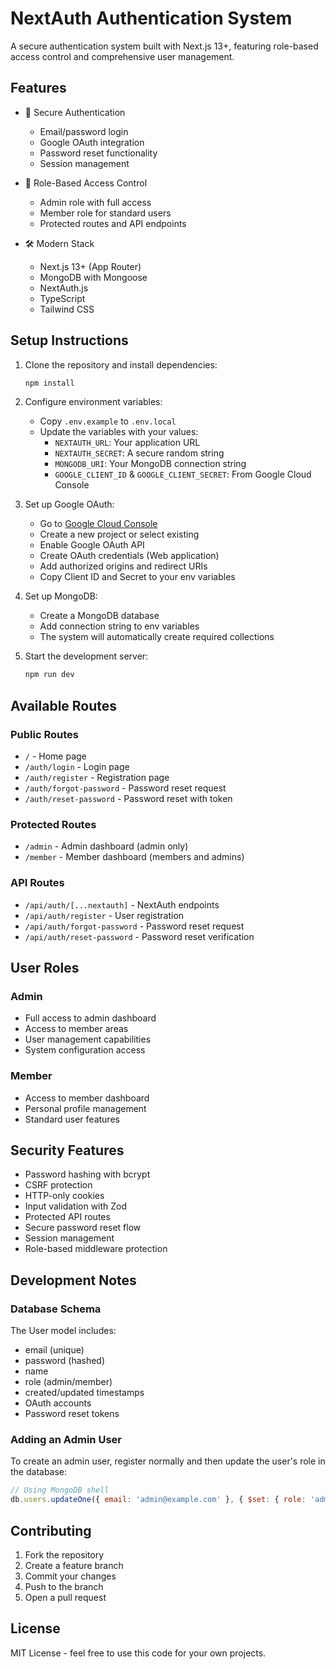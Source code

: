 # NextAuth Authentication System

A secure authentication system built with Next.js 13+, featuring role-based access control and comprehensive user management.

## Features

- 🔐 Secure Authentication

  - Email/password login
  - Google OAuth integration
  - Password reset functionality
  - Session management

- 👥 Role-Based Access Control

  - Admin role with full access
  - Member role for standard users
  - Protected routes and API endpoints

- 🛠️ Modern Stack
  - Next.js 13+ (App Router)
  - MongoDB with Mongoose
  - NextAuth.js
  - TypeScript
  - Tailwind CSS

## Setup Instructions

1. Clone the repository and install dependencies:

   ```bash
   npm install
   ```

2. Configure environment variables:

   - Copy `.env.example` to `.env.local`
   - Update the variables with your values:
     - `NEXTAUTH_URL`: Your application URL
     - `NEXTAUTH_SECRET`: A secure random string
     - `MONGODB_URI`: Your MongoDB connection string
     - `GOOGLE_CLIENT_ID` & `GOOGLE_CLIENT_SECRET`: From Google Cloud Console

3. Set up Google OAuth:

   - Go to [Google Cloud Console](https://console.cloud.google.com)
   - Create a new project or select existing
   - Enable Google OAuth API
   - Create OAuth credentials (Web application)
   - Add authorized origins and redirect URIs
   - Copy Client ID and Secret to your env variables

4. Set up MongoDB:

   - Create a MongoDB database
   - Add connection string to env variables
   - The system will automatically create required collections

5. Start the development server:
   ```bash
   npm run dev
   ```

## Available Routes

### Public Routes

- `/` - Home page
- `/auth/login` - Login page
- `/auth/register` - Registration page
- `/auth/forgot-password` - Password reset request
- `/auth/reset-password` - Password reset with token

### Protected Routes

- `/admin` - Admin dashboard (admin only)
- `/member` - Member dashboard (members and admins)

### API Routes

- `/api/auth/[...nextauth]` - NextAuth endpoints
- `/api/auth/register` - User registration
- `/api/auth/forgot-password` - Password reset request
- `/api/auth/reset-password` - Password reset verification

## User Roles

### Admin

- Full access to admin dashboard
- Access to member areas
- User management capabilities
- System configuration access

### Member

- Access to member dashboard
- Personal profile management
- Standard user features

## Security Features

- Password hashing with bcrypt
- CSRF protection
- HTTP-only cookies
- Input validation with Zod
- Protected API routes
- Secure password reset flow
- Session management
- Role-based middleware protection

## Development Notes

### Database Schema

The User model includes:

- email (unique)
- password (hashed)
- name
- role (admin/member)
- created/updated timestamps
- OAuth accounts
- Password reset tokens

### Adding an Admin User

To create an admin user, register normally and then update the user's role in the database:

```javascript
// Using MongoDB shell
db.users.updateOne({ email: 'admin@example.com' }, { $set: { role: 'admin' } });
```

## Contributing

1. Fork the repository
2. Create a feature branch
3. Commit your changes
4. Push to the branch
5. Open a pull request

## License

MIT License - feel free to use this code for your own projects.
